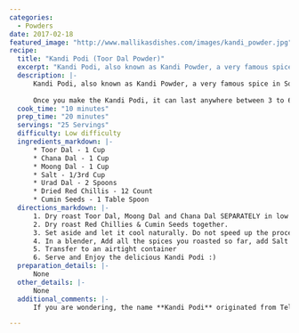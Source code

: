 ```yaml
--- 
categories: 
  - Powders
date: 2017-02-18
featured_image: "http://www.mallikasdishes.com/images/kandi_powder.jpg"
recipe:
  title: "Kandi Podi (Toor Dal Powder)"
  excerpt: "Kandi Podi, also known as Kandi Powder, a very famous spice in South India. It is typically eaten with Rice and if you are creative, you can find many ways to eat this with. It is basically a spicy powder, made of different kinds of lentils and spices, and full of protein."
  description: |-
      Kandi Podi, also known as Kandi Powder, a very famous spice in South India. It is typically eaten with Rice and if you are creative, you can find many ways to eat this with. It is basically a spicy powder, made of different kinds of lentils and spices, and full of protein. The spice level can be adjusted according to your needs. I personally like to make two versions of the same with different spice levels - one for kids and one for adults, who can tolerate more spiciness.
      
      Once you make the Kandi Podi, it can last anywhere between 3 to 6 months as long as it is stored in an air tight container and not exposed to the humidity. It comes as an emergency food item - when you don't have time to cook curries and/or other dishes, just whip out some rice and mix with Kandi Powder, and you are good to go! Add a bit of an Oil or Ghee and it tastes even yummier! :o)
  cook_time: "10 minutes"
  prep_time: "20 minutes"
  servings: "25 Servings"
  difficulty: Low difficulty
  ingredients_markdown: |-
      * Toor Dal - 1 Cup
      * Chana Dal - 1 Cup
      * Moong Dal - 1 Cup
      * Salt - 1/3rd Cup
      * Urad Dal - 2 Spoons
      * Dried Red Chillis - 12 Count
      * Cumin Seeds - 1 Table Spoon
  directions_markdown: |-
      1. Dry roast Toor Dal, Moong Dal and Chana Dal SEPARATELY in low to medium flame until it becomes reddish brown color. **DO NOT** add any oil.
      2. Dry roast Red Chillies & Cumin Seeds together.
      3. Set aside and let it cool naturally. Do not speed up the process by keeping it in the refrigerator. Keep it in a low humid areas.
      4. In a blender, Add all the spices you roasted so far, add Salt and blend everything together to a slightly coarse powder.
      5. Transfer to an airtight container
      6. Serve and Enjoy the delicious Kandi Podi :)
  preparation_details: |-
      None
  other_details: |-
      None
  additional_comments: |-
      If you are wondering, the name **Kandi Podi** originated from Telugu language, where *Podi* means *Powder*, and *Kandi Pappu* means Toor Dal. Basically *Kandi Podi* translates into *Toor Dal Powder*. Just a simple name given to a dish that is extremely popular in Andhra Pradesh. I hope you try it out!

---
```

